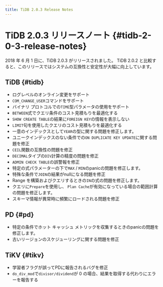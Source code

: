 ```yaml
---
title: TiDB 2.0.3 Release Notes
---
```


# TiDB 2.0.3 リリースノート {#tidb-2-0-3-release-notes}

2018 年 6 月 1 日に、TiDB 2.0.3 がリリースされました。 TiDB 2.0.2 と比較すると、このリリースではシステムの互換性と安定性が大幅に向上しています。

## TiDB {#tidb}

-   ログレベルのオンライン変更をサポート
-   `COM_CHANGE_USER`コマンドをサポート
-   バイナリ プロトコルでの`TIME`型パラメータの使用をサポート
-   `BETWEEN`式でクエリ条件のコスト見積もりを最適化する
-   `SHOW CREATE TABLE`の結果に`FOREIGN KEY`の情報を表示しない
-   `LIMIT`句を使用したクエリのコスト見積もりを最適化する
-   一意のインデックスとして`YEAR`の型に関する問題を修正します。
-   ユニークインデックスのない条件での`ON DUPLICATE KEY UPDATE`に関する問題を修正
-   `CEIL`関数の互換性の問題を修正
-   `DECIMAL`タイプの`DIV`計算の精度の問題を修正
-   `ADMIN CHECK TABLE`の誤警報を修正
-   特定の式パラメーターの下で`MAX` / `MIN`のpanicの問題を修正します。
-   特殊な条件で`JOIN`の結果がnullになる問題を修正
-   Range を構築およびクエリするときの`IN`の式の問題を修正します。
-   クエリに`Prepare`を使用し、 `Plan Cache`が有効になっている場合の範囲計算の問題を修正します。
-   スキーマ情報が異常時に頻繁にロードされる問題を修正

## PD {#pd}

-   特定の条件でホット キャッシュ メトリックを収集するときのpanicの問題を修正します。
-   古いリージョンのスケジューリングに関する問題を修正

## TiKV {#tikv}

-   学習者フラグが誤ってPDに報告されるバグを修正
-   `do_div_mod`で`divisor/dividend`が 0 の場合、結果を取得する代わりにエラーを報告する
